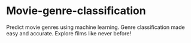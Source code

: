 # Movie-genre-classification
Predict movie genres using machine learning. Genre classification made easy and accurate. Explore films like never before!
